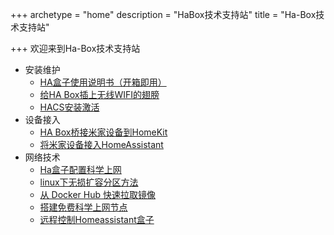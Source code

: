 +++
archetype = "home"
description = "HaBox技术支持站"
title = "Ha-Box技术支持站"

+++
欢迎来到Ha-Box技术支持站



- 安装维护
  - [ HA盒子使用说明书（开箱即用）](https://www.ha-box.xyz/installation/instructions/index.html)
  - [ 给HA Box插上无线WIFI的翅膀](https://www.ha-box.xyz/installation/wifi/index.html)
  - [HACS安装激活](https://www.ha-box.xyz/installation/hacs/index.html)
- 设备接入
  - [HA Box桥接米家设备到HomeKit](https://www.ha-box.xyz/access/homekit/index.html)
  - [将米家设备接入HomeAssistant](https://www.ha-box.xyz/access/mijia/index.html)
- 网络技术
  - [Ha盒子配置科学上网](https://www.ha-box.xyz/network/habox-over-greatwall/index.html)
  - [linux下无损扩容分区方法](https://www.ha-box.xyz/network/linux-partition/index.html)
  - [从 Docker Hub 快速拉取镜像](https://www.ha-box.xyz/network/docker-pull/index.html)
  - [搭建免费科学上网节点](https://www.ha-box.xyz/network/free-vless-node/index.html)
  - [远程控制Homeassistant盒子](https://www.ha-box.xyz/network/free-remote-control/index.html)
